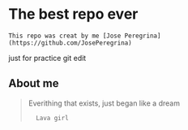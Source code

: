 # The best repo ever
    This repo was creat by me [Jose Peregrina](https://github.com/JosePeregrina)
just for practice git
edit
## About me

>Everithing that exists, just began like a dream
>
>       Lava girl